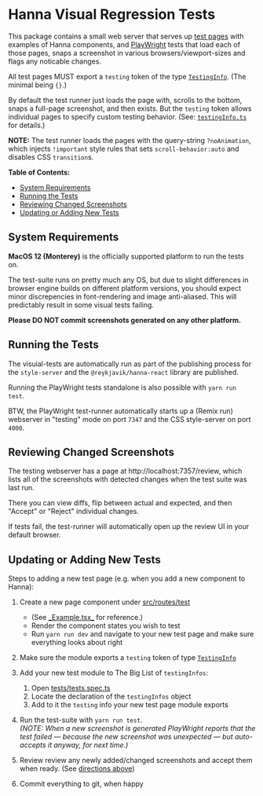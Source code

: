 # Hanna Visual Regression Tests <!-- omit from toc -->

This package contains a small web server that serves up
[test pages](src/routes/test) with examples of Hanna components, and
[PlayWright](https://playwright.dev) tests that load each of those pages,
snaps a screenshot in various browsers/viewport-sizes and flags any noticable
changes.

All test pages MUST export a `testing` token of the type
[`TestingInfo`](src/testingInfo.ts). (The minimal being `{}`.)

By default the test runner just loads the page with, scrolls to the bottom,
snaps a full-page screenshot, and then exists. But the `testing` token allows
individual pages to specify custom testing behavior. (See:
[`testingInfo.ts`](src/testingInfo.ts) for details.)

**NOTE:** The test runner loads the pages with the query-string
`?noAnimation`, which injects `!important` style rules that sets
`scroll-behavior:auto` and disables CSS `transition`s.

**Table of Contents:**

<!-- prettier-ignore-start -->

- [System Requirements](#system-requirements)
- [Running the Tests](#running-the-tests)
- [Reviewing Changed Screenshots](#reviewing-changed-screenshots)
- [Updating or Adding New Tests](#updating-or-adding-new-tests)

<!-- prettier-ignore-end -->

## System Requirements

**MacOS 12 (Monterey)** is the officially supported platform to run the tests
on.

The test-suite runs on pretty much any OS, but due to slight differences in
browser engine builds on different platform versions, you should expect minor
discrepencies in font-rendering and image anti-aliased. This will predictably
result in some visual tests failing.

**Please DO NOT commit screenshots generated on any other platform.**

## Running the Tests

The visuial-tests are automatically run as part of the publishing process for
the `style-server` and the `@reykjavik/hanna-react` library are published.

Running the PlayWright tests standalone is also possible with `yarn run test`.

BTW, the PlayWright test-runner automatically starts up a (Remix run)
webserver in "testing" mode on port `7347` and the CSS style-server on port
`4000`.

## Reviewing Changed Screenshots

The testing webserver has a page at http://localhost:7357/review, which lists
all of the screenshots with detected changes when the test suite was last run.

There you can view diffs, flip between actual and expected, and then "Accept"
or "Reject" individual changes.

If tests fail, the test-runner will automatically open up the review UI in
your default browser.

## Updating or Adding New Tests

Steps to adding a new test page (e.g. when you add a new component to Hanna):

1. Create a new page component under [src/routes/test](src/routes/test)

   - (See [\_Example.tsx\_](src/routes/test/_Example.tsx_) for reference.)
   - Render the component states you wish to test
   - Run `yarn run dev` and navigate to your new test page and make sure
     everything looks about right

2. Make sure the module exports a `testing` token of type
   [`TestingInfo`](src/testingInfo.ts)

3. Add your new test module to The Big List of `testingInfos`:

   1. Open [tests/tests.spec.ts](tests/tests.spec.ts)
   2. Locate the declaration of the `testingInfos` object
   3. Add to it the `testing` info your new test page module exports

4. Run the test-suite with `yarn run test`.  
   _(NOTE: When a new screenshot is generated PlayWright reports that the test
   failed — because the new screenshot was unexpected — but auto-accepts it
   anyway, for next time.)_

5. Review review any newly added/changed screenshots and accept them when
   ready. (See [directions above](#updating-screenshots))

6. Commit everything to git, when happy
